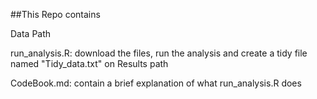 ##This Repo contains 

Data Path

run_analysis.R: download the files, run the analysis and create a tidy file named "Tidy_data.txt" on Results path

CodeBook.md: contain a brief explanation of what run_analysis.R does
